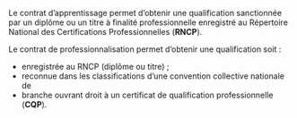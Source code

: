 
Le contrat d’apprentissage permet d’obtenir une qualification sanctionnée par un diplôme
ou un titre à finalité professionnelle enregistré au Répertoire National des Certifications
Professionnelles (**RNCP**).

Le contrat de professionnalisation permet d’obtenir une qualification soit :
- enregistrée au RNCP (diplôme ou titre) ;
- reconnue dans les classifications d’une convention collective nationale de
- branche ouvrant droit à un certificat de qualification professionnelle (**CQP**).